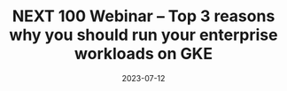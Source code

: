 ---
category:
- .nan
date: 2023-07-12
keyword_suggestion: html code
post_inspiration: https://sreeninet.wordpress.com/2018/09/20/next-100-webinar-top-3-reasons-why-you-should-run-your-enterprise-workloads-on-gke/
silot_terms: app development
title: NEXT 100 Webinar – Top 3 reasons why you should run your enterprise workloads
  on GKE
---